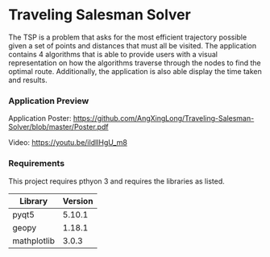 # Traveling Salesman Solver

The TSP is a problem that asks for the most efficient trajectory possible given a set of points and distances that must all be visited. The application contains 4 algorithms that is able to provide users with a visual representation on how the algorithms traverse through the nodes to find the optimal route. Additionally, the application is also able display the time taken and results.

### Application Preview
Application Poster: https://github.com/AngXingLong/Traveling-Salesman-Solver/blob/master/Poster.pdf

Video: https://youtu.be/ildlIHgU_m8


### Requirements
This project requires pthyon 3 and requires the libraries as listed.

| Library | Version |
| --- | --- |
| pyqt5 | 5.10.1 |
| geopy | 1.18.1 |
| mathplotlib | 3.0.3 |
